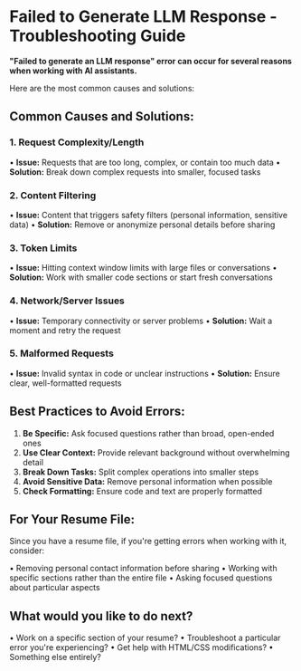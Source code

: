 # Failed to Generate LLM Response - Troubleshooting Guide

**"Failed to generate an LLM response" error can occur for several reasons when working with AI assistants.**

Here are the most common causes and solutions:

## Common Causes and Solutions:

### 1. Request Complexity/Length
• **Issue:** Requests that are too long, complex, or contain too much data
• **Solution:** Break down complex requests into smaller, focused tasks

### 2. Content Filtering
• **Issue:** Content that triggers safety filters (personal information, sensitive data)
• **Solution:** Remove or anonymize personal details before sharing

### 3. Token Limits
• **Issue:** Hitting context window limits with large files or conversations
• **Solution:** Work with smaller code sections or start fresh conversations

### 4. Network/Server Issues
• **Issue:** Temporary connectivity or server problems
• **Solution:** Wait a moment and retry the request

### 5. Malformed Requests
• **Issue:** Invalid syntax in code or unclear instructions
• **Solution:** Ensure clear, well-formatted requests

## Best Practices to Avoid Errors:

1. **Be Specific:** Ask focused questions rather than broad, open-ended ones
2. **Use Clear Context:** Provide relevant background without overwhelming detail
3. **Break Down Tasks:** Split complex operations into smaller steps
4. **Avoid Sensitive Data:** Remove personal information when possible
5. **Check Formatting:** Ensure code and text are properly formatted

## For Your Resume File:

Since you have a resume file, if you're getting errors when working with it, consider:

• Removing personal contact information before sharing
• Working with specific sections rather than the entire file
• Asking focused questions about particular aspects

## What would you like to do next?

• Work on a specific section of your resume?
• Troubleshoot a particular error you're experiencing?
• Get help with HTML/CSS modifications?
• Something else entirely?
